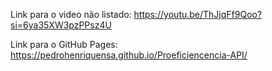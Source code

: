 Link para o video não listado: https://youtu.be/ThJjqFf9Qoo?si=6ya35XW3pzPPsz4U


Link para o GitHub Pages: https://pedrohenriquensa.github.io/Proeficiencencia-API/
